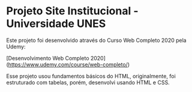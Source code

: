 # Projeto Site Institucional - Universidade UNES

Este projeto foi desenvolvido através do Curso Web Completo 2020 pela Udemy:

[Desenvolvimento Web Completo 2020] (https://www.udemy.com/course/web-completo/)

Esse projeto usou fundamentos básicos do HTML, originalmente, foi estruturado com tabelas, porém, desenvolvi usando HTML e CSS.

